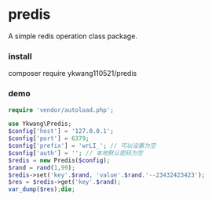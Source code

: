 # predis
A simple redis operation class package.


### install
composer require ykwang110521/predis 


### demo
```php
require 'vendor/autoload.php';

use Ykwang\Predis;
$config['host'] = '127.0.0.1';
$config['port'] = 6379;
$config['prefix'] = 'wrLI_'; // 可以设置为空
$config['auth'] = ''; // 本地默认密码为空
$redis = new Predis($config);
$rand = rand(1,99);
$redis->set('key'.$rand, 'value'.$rand.'--23432423423');
$res = $redis->get('key'.$rand);
var_dump($res);die;
```
